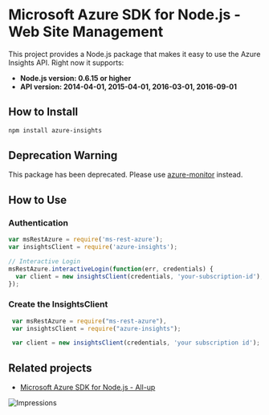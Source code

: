 # Microsoft Azure SDK for Node.js - Web Site Management

This project provides a Node.js package that makes it easy to use the Azure Insights API. Right now it supports:
- **Node.js version: 0.6.15 or higher**
- **API version: 2014-04-01, 2015-04-01, 2016-03-01, 2016-09-01**

## How to Install

```bash
npm install azure-insights
```

## Deprecation Warning
This package has been deprecated. Please use [azure-monitor](https://www.npmjs.com/package/azure-monitor) instead.

## How to Use

### Authentication

 ```javascript
 var msRestAzure = require('ms-rest-azure');
 var insightsClient = require('azure-insights');
 
 // Interactive Login
 msRestAzure.interactiveLogin(function(err, credentials) {
   var client = new insightsClient(credentials, 'your-subscription-id');
 });
 ```

### Create the InsightsClient

```javascript
 var msRestAzure = require("ms-rest-azure"),
 var insightsClient = require("azure-insights");

 var client = new insightsClient(credentials, 'your subscription id');
```

## Related projects

- [Microsoft Azure SDK for Node.js - All-up](https://github.com/WindowsAzure/azure-sdk-for-node)


![Impressions](https://azure-sdk-impressions.azurewebsites.net/api/impressions/azure-sdk-for-node%2Flib%2Fservices%2Finsights%2FREADME.png)
